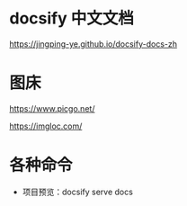 # docsify 中文文档
https://jingping-ye.github.io/docsify-docs-zh

# 图床
https://www.picgo.net/


https://imgloc.com/

# 各种命令

- 项目预览：docsify serve docs